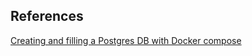 ## References

[Creating and filling a Postgres DB with Docker compose](https://levelup.gitconnected.com/creating-and-filling-a-postgres-db-with-docker-compose-e1607f6f882f)